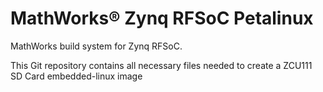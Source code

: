 # MathWorks&reg; Zynq RFSoC Petalinux

MathWorks build system for Zynq RFSoC.

This Git repository contains all necessary files needed to create a ZCU111 SD Card embedded-linux image 
